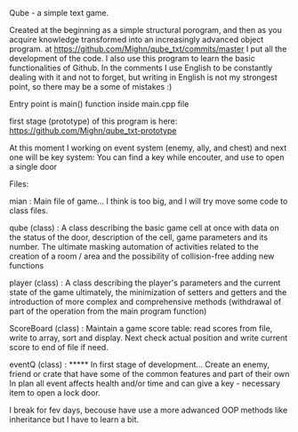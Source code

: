 Qube - a simple text game.

 Created at the beginning as a simple structural porogram, and then as you acquire knowledge
 transformed into an increasingly advanced object program.
 at https://github.com/Mighn/qube_txt/commits/master I put all the development of the code.
 I also use this program to learn the basic functionalities of Github.
 In the comments I use English to be constantly dealing with it and not to forget, but writing in English is not my strongest point, so there may be a some of mistakes :)

Entry point is main() function inside main.cpp file

first stage (prototype) of this program is here: https://github.com/Mighn/qube_txt-prototype

At this moment I working on event system (enemy, ally, and chest) and next one will be key system: You can 
find a key while encouter, and use to open a single door 


Files:

mian :
Main file of game... I think is too big, and I will try move some code to class files.

qube (class) :
A class describing the basic game cell at once with data on the status of the door, description of the cell, game parameters and its number.
The ultimate masking automation of activities related to the creation of a room / area and the possibility of collision-free adding new functions

player (class) :
A class describing the player's parameters and the current state of the game
ultimately, the minimization of setters and getters and the introduction of more complex and comprehensive methods
(withdrawal of part of the operation from the main program function)

ScoreBoard (class) :
Maintain a game score table: read scores from file, write to array, sort and display. 
Next check actual position and write current score to end of file if need.

eventQ  (class) :
***** In first stage of development...
Create an enemy, friend or crate that have some of the common features and part of their own
In plan all event affects health and/or time and can give a key - necessary item to open a lock door.

I break for fev days, becouse have use a more adwanced OOP methods like inheritance but I have to learn a bit.